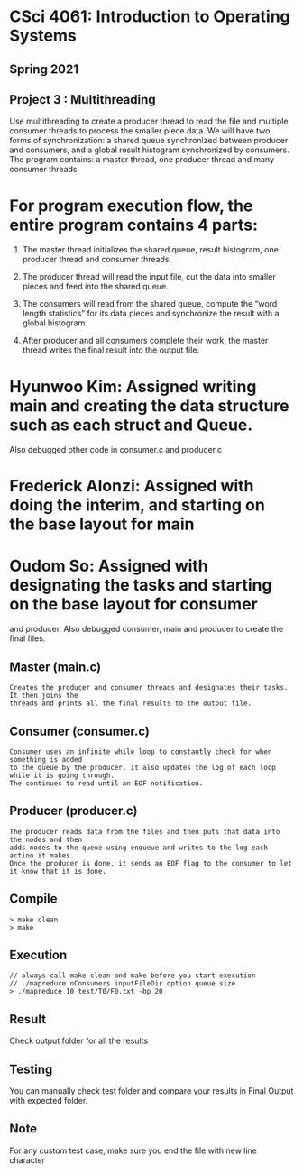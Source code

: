 # CSci 4061: Introduction to Operating Systems
## Spring 2021
## Project 3 : Multithreading

Use multithreading to create a producer thread to read the file and multiple consumer threads to process 
the smaller piece data. 
We will have two forms of synchronization: a shared queue synchronized between producer and consumers,
and a global result histogram synchronized by consumers.
The program contains: a master thread, one producer thread and many consumer threads 
# For program execution flow, the entire program contains 4 parts:
1. The master thread initializes the shared queue, result histogram, one producer thread and consumer
threads.

2. The producer thread will read the input file, cut the data into smaller pieces and feed into the shared
queue.

3. The consumers will read from the shared queue, compute the “word length statistics” for its data
pieces and synchronize the result with a global histogram.

4. After producer and all consumers complete their work, the master thread writes the final result into
the output file.


# Hyunwoo Kim: Assigned writing main and creating the data structure such as each struct and Queue.
Also debugged other code in consumer.c and producer.c

# Frederick Alonzi: Assigned with doing the interim, and starting on the base layout for main

# Oudom So: Assigned with designating the tasks and starting on the base layout for consumer 
and producer. Also debugged consumer, main and producer to create the final files. 

## Master  (main.c)
	Creates the producer and consumer threads and designates their tasks. It then joins the 
	threads and prints all the final results to the output file.
## Consumer  (consumer.c)
	Consumer uses an infinite while loop to constantly check for when something is added
	to the queue by the producer. It also updates the log of each loop while it is going through. 
	The continues to read until an EOF notification.

## Producer  (producer.c)
	The producer reads data from the files and then puts that data into the nodes and then 
	adds nodes to the queue using enqueue and writes to the log each action it makes.
	Once the producer is done, it sends an EOF flag to the consumer to let it know that it is done.

## Compile
	> make clean
	> make

## Execution
	// always call make clean and make before you start execution
	// ./mapreduce nConsumers inputFileDir option queue size
	> ./mapreduce 10 test/T0/F0.txt -bp 20

## Result
Check output folder for all the results

## Testing
You can manually check test folder and compare your results in
Final Output with expected folder.

## Note
For any custom test case, make sure you end the file with new line character
	

